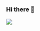 ### Hi there 👋

<!--
**songhongwang/songhongwang** is a ✨ _special_ ✨ repository because its `README.md` (this file) appears on your GitHub profile.


Here are some ideas to get you started:

- 🔭 I’m currently working on [coreshield](https://github.com/coreshield)
- 🌱 I’m currently learning kotlin
- 💬 Ask me about ...
- 📫 How to reach me: 1505803262@qq.com
- 😄 Pronouns: ...
- ⚡ Fun fact: ...
-->

![](https://github-readme-stats.vercel.app/api?username=songhongwang&show_icons=true&theme=radical)
